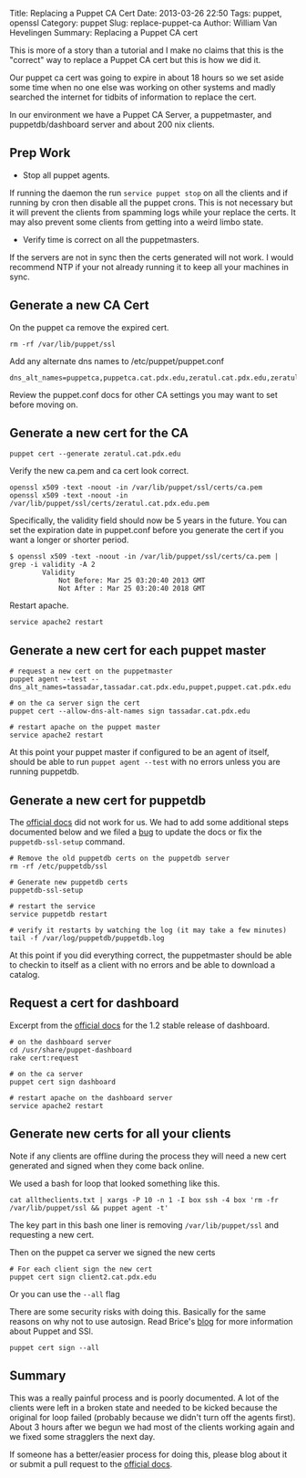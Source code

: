 Title: Replacing a Puppet CA Cert
Date: 2013-03-26 22:50
Tags: puppet, openssl
Category: puppet
Slug: replace-puppet-ca
Author: William Van Hevelingen
Summary: Replacing a Puppet CA cert

This is more of a story than a tutorial and I make no claims that this is the "correct" way to replace a Puppet CA cert but this is how we did it.

Our puppet ca cert was going to expire in about 18 hours so we set aside some time when no one else was working on other systems and madly searched the internet for tidbits of information to replace the cert.

In our environment we have a Puppet CA Server, a puppetmaster, and puppetdb/dashboard server and about 200 nix clients.

Prep Work
---------

* Stop all puppet agents.

If running the daemon the run `service puppet stop` on all the clients and if running by cron then disable all the puppet crons. This is not necessary but it will prevent the clients from spamming logs while your replace the certs. It may also prevent some clients from getting into a weird limbo state.

* Verify time is correct on all the puppetmasters.

If the servers are not in sync then the certs generated will not work. I would recommend NTP if your not already running it to keep all your machines in sync.

Generate a new CA Cert
----------------------

On the puppet ca remove the expired cert.

    rm -rf /var/lib/puppet/ssl

Add any alternate dns names to /etc/puppet/puppet.conf

    dns_alt_names=puppetca,puppetca.cat.pdx.edu,zeratul.cat.pdx.edu,zeratul

Review the puppet.conf docs for other CA settings you may want to set before moving on.

Generate a new cert for the CA
------------------------------

    puppet cert --generate zeratul.cat.pdx.edu

Verify the new ca.pem and ca cert look correct.

    openssl x509 -text -noout -in /var/lib/puppet/ssl/certs/ca.pem
    openssl x509 -text -noout -in /var/lib/puppet/ssl/certs/zeratul.cat.pdx.edu.pem

Specifically, the validity field should now be 5 years in the future. You can set the expiration date in puppet.conf before you generate the cert if you want a longer or shorter period.

    $ openssl x509 -text -noout -in /var/lib/puppet/ssl/certs/ca.pem | grep -i validity -A 2
            Validity
                Not Before: Mar 25 03:20:40 2013 GMT
                Not After : Mar 25 03:20:40 2018 GMT

Restart apache.

    service apache2 restart

Generate a new cert for each puppet master
------------------------------------------

    # request a new cert on the puppetmaster
    puppet agent --test --dns_alt_names=tassadar,tassadar.cat.pdx.edu,puppet,puppet.cat.pdx.edu

    # on the ca server sign the cert
    puppet cert --allow-dns-alt-names sign tassadar.cat.pdx.edu

    # restart apache on the puppet master
    service apache2 restart

At this point your puppet master if configured to be an agent of itself, should be able to run `puppet agent --test` with no errors unless you are running puppetdb.

Generate a new cert for puppetdb
--------------------------------

The [official docs](http://docs.puppetlabs.com/puppetdb/1.1/maintain_and_tune.html#redo-ssl-setup-after-changing-certificates) did not work for us. We had to add some additional steps documented below and we filed a [bug](https://projects.puppetlabs.com/issues/19904) to update the docs or fix the `puppetdb-ssl-setup` command.

    # Remove the old puppetdb certs on the puppetdb server
    rm -rf /etc/puppetdb/ssl

    # Generate new puppetdb certs
    puppetdb-ssl-setup

    # restart the service
    service puppetdb restart

    # verify it restarts by watching the log (it may take a few minutes)
    tail -f /var/log/puppetdb/puppetdb.log

At this point if you did everything correct, the puppetmaster should be able to checkin to itself as a client with no errors and be able to download a catalog.

Request a cert for dashboard
----------------------------

Excerpt from the [official docs](http://docs.puppetlabs.com/dashboard/manual/1.2/configuring.html) for the 1.2 stable release of dashboard.

    # on the dashboard server
    cd /usr/share/puppet-dashboard
    rake cert:request

    # on the ca server
    puppet cert sign dashboard

    # restart apache on the dashboard server
    service apache2 restart

Generate new certs for all your clients
---------------------------------------

Note if any clients are offline during the process they will need a new cert generated and signed when they come back online.

We used a bash for loop that looked something like this.

    cat alltheclients.txt | xargs -P 10 -n 1 -I box ssh -4 box 'rm -fr /var/lib/puppet/ssl && puppet agent -t'

The key part in this bash one liner is removing `/var/lib/puppet/ssl` and requesting a new cert.

Then on the puppet ca server we signed the new certs

    # For each client sign the new cert
    puppet cert sign client2.cat.pdx.edu

Or you can use the `--all` flag

 There are some security risks with doing this. Basically for the same reasons on why not to use autosign. Read Brice's [blog](http://www.masterzen.fr/2010/11/14/puppet-ssl-explained/) for more information about Puppet and SSl.

    puppet cert sign --all


Summary
-------

This was a really painful process and is poorly documented. A lot of the clients were left in a broken state and needed to be kicked because the original for loop failed (probably because we didn't turn off the agents first). About 3 hours after we begun we had most of the clients working again and we fixed some stragglers the next day.

If someone has a better/easier process for doing this, please blog about it or submit a pull request to the [official docs](http://docs.puppetlabs.com/contribute.html#editing-the-documentation).
